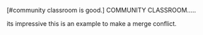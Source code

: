 [#community classroom is good.] COMMUNITY CLASSROOM.....

its impressive
this is an example to make a merge conflict.
